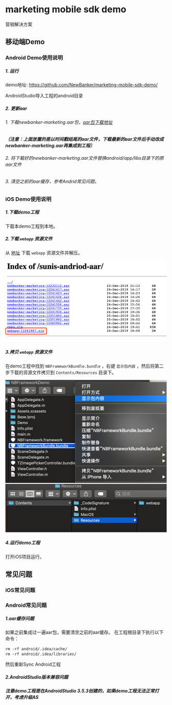 # marketing mobile sdk demo

营销解决方案

## 移动端Demo

### Android Demo使用说明

##### 1. 运行
demo地址: https://github.com/NewBanker/marketing-mobile-sdk-demo/

AndroidStudio导入工程的android目录

##### 2. 更新aar
###### 1. 下载newbanker-marketing.aar包，[aar包下载地址](https://sunpack.newbanker.work)
***（注意：上面放置的是以时间戳结尾的aar文件，下载最新的aar文件后手动改成newbanker-marketing.aar再集成到工程）***
###### 2. 将下载好的newbanker-marketing.aar文件替换android/app/libs目录下的原aar文件
###### 3. 清空之前的aar缓存，参考Andrid常见问题。

### iOS Demo使用说明

##### 1.下载demo工程

下载本demo工程到本地。

##### 2.下载 `webapp` 资源文件

从 [地址](https://log.newbanker.work/sunis-andriod-aar/)  下载 `webapp` 资源文件并解压。

<img src="./ios_images/3.png">

##### 3.拷贝 `webapp` 资源文件

在demo工程中找到 `NBFrameworkBundle.bundle` ，右键  `显示包内容` ，然后将第二步下载的资源文件拷贝到 `Contents/Resources` 目录下。

<img src="./ios_images/1.png" width="509" height="322">
<img src="./ios_images/2.png" width="507" height="151">

##### 4.运行demo工程

打开iOS项目运行。

## 常见问题

### iOS常见问题

### Android常见问题

##### 1.aar缓存问题
如果之前集成过一遍aar包，需要清空之前的aar缓存。
在工程根目录下执行以下命令：
```
rm -rf android/.idea/cache/
rm -rf android/.idea/libraries/
```
然后重新Sync Android工程
##### 2.AndroidStudio版本兼容问题
***注意demo工程是在AndroidStudio 3.5.3创建的，如果demo工程无法正常打开，考虑升级AS***
